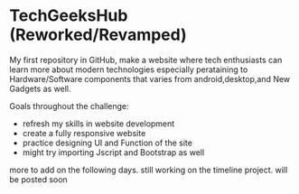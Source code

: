 # TechGeeksHub (Reworked/Revamped)

My first repository in GitHub, make a website where tech enthusiasts can learn more about modern technologies
especially perataining to Hardware/Software components that varies from android,desktop,and New Gadgets as well.

Goals throughout the challenge:
- refresh my skills in website development
- create a fully responsive website
- practice designing UI and Function of the site
- might try importing Jscript and Bootstrap as well

more to add on the following days. still working on the timeline project. will be posted soon
